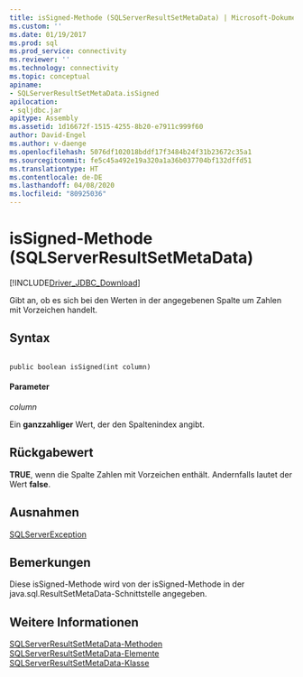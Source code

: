 ```yaml
---
title: isSigned-Methode (SQLServerResultSetMetaData) | Microsoft-Dokumentation
ms.custom: ''
ms.date: 01/19/2017
ms.prod: sql
ms.prod_service: connectivity
ms.reviewer: ''
ms.technology: connectivity
ms.topic: conceptual
apiname:
- SQLServerResultSetMetaData.isSigned
apilocation:
- sqljdbc.jar
apitype: Assembly
ms.assetid: 1d16672f-1515-4255-8b20-e7911c999f60
author: David-Engel
ms.author: v-daenge
ms.openlocfilehash: 5076df102018bddf17f3484b24f31b23672c35a1
ms.sourcegitcommit: fe5c45a492e19a320a1a36b037704bf132dffd51
ms.translationtype: HT
ms.contentlocale: de-DE
ms.lasthandoff: 04/08/2020
ms.locfileid: "80925036"
---
```

# <a name="issigned-method-sqlserverresultsetmetadata"></a>isSigned-Methode (SQLServerResultSetMetaData)
[!INCLUDE[Driver_JDBC_Download](../../../includes/driver_jdbc_download.md)]

  Gibt an, ob es sich bei den Werten in der angegebenen Spalte um Zahlen mit Vorzeichen handelt.  
  
## <a name="syntax"></a>Syntax  
  
```  
  
public boolean isSigned(int column)  
```  
  
#### <a name="parameters"></a>Parameter  
 *column*  
  
 Ein **ganzzahliger** Wert, der den Spaltenindex angibt.  
  
## <a name="return-value"></a>Rückgabewert  
 **TRUE**, wenn die Spalte Zahlen mit Vorzeichen enthält. Andernfalls lautet der Wert **false**.  
  
## <a name="exceptions"></a>Ausnahmen  
 [SQLServerException](../../../connect/jdbc/reference/sqlserverexception-class.md)  
  
## <a name="remarks"></a>Bemerkungen  
 Diese isSigned-Methode wird von der isSigned-Methode in der java.sql.ResultSetMetaData-Schnittstelle angegeben.  
  
## <a name="see-also"></a>Weitere Informationen  
 [SQLServerResultSetMetaData-Methoden](../../../connect/jdbc/reference/sqlserverresultsetmetadata-methods.md)   
 [SQLServerResultSetMetaData-Elemente](../../../connect/jdbc/reference/sqlserverresultsetmetadata-members.md)   
 [SQLServerResultSetMetaData-Klasse](../../../connect/jdbc/reference/sqlserverresultsetmetadata-class.md)  
  
  
